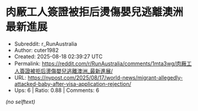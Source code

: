 # 肉厰工人簽證被拒后燙傷嬰兒逃離澳洲 最新進展

- Subreddit: r_RunAustralia
- Author: cuter1982
- Created: 2025-08-18 02:39:27 UTC
- Permalink: https://reddit.com/r/RunAustralia/comments/1mta3wg/肉厰工人簽證被拒后燙傷嬰兒逃離澳洲_最新進展/
- URL: https://nypost.com/2025/08/17/world-news/migrant-allegedly-attacked-baby-after-visa-application-rejection/
- Ups: 6 | Ratio: 0.88 | Comments: 6

_(no selftext)_
